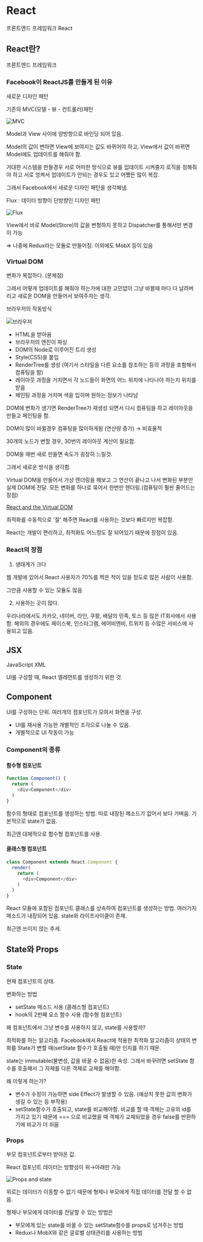 # React

프론트엔드 프레임워크 React

## React란?

프론트엔드 프레임워크

### Facebook이 ReactJS를 만들게 된 이유

새로운 디자인 패턴

기존의 MVC(모델 - 뷰 - 컨트롤러)패턴

![MVC](https://blog.kakaocdn.net/dn/ALrHe/btqBTMSuHfN/ZlW9i9ET34e90APgCRChk1/img.png)

Model과 View 사이에 양방향으로 바인딩 되어 있음.

Model의 값이 변하면 View에 보여지는 값도 바뀌어야 하고, View에서 값이 바뀌면 Model에도 업데이트를 해줘야 함.

거대한 시스템을 만들경우 서로 어떠한 방식으로 뷰를 업데이트 시켜줄지 로직을 정해줘야 하고 서로 엉켜서 업데이트가 안되는 경우도 있고 어쨌든 많이 복잡.

그래서 Facebook에서 새로운 디자인 패턴을 생각해냄.

Flux : 데이터 방향이 단방향인 디자인 패턴

![Flux](https://velopert.com/wp-content/uploads/2016/04/flux-simple-f8-diagram-with-client-action-1300w.png)

View에서 바로 Model(Store)의 값을 변형하지 못하고 Dispatcher를 통해서만 변경이 가능

⇒ 나중에 Redux라는 모듈로 만들어짐. 이외에도 MobX 등이 있음

### Virtual DOM

변화가 복잡하다. (문제점)

그래서 어떻게 업데이트를 해줘야 하는가에 대한 고민없이 그냥 바뀔때 마다 다 날려버리고 새로운 DOM을 만들어서 보여주자는 생각.

브라우저의 작동방식

![브라우저](https://d2.naver.com/content/images/2015/06/helloworld-59361-3.png)

* HTML을 받아옴
* 브라우저의 엔진이 파싱
* DOM의 Node로 이루어진 트리 생성
* Style(CSS)을 붙임
* RenderTree를 생성 (여기서 스타일을 다른 요소를 참조하는 등의 과정을 포함해서 컴퓨팅을 함)
* 레이아웃 과정을 거치면서 각 노드들이 화면의 어느 위치에 나타나야 하는지 위치를 받음
* 페인팅 과정을 거치며 색을 입히며 원하는 정보가 나타남

DOM에 변화가 생기면 RenderTree가 재생성 되면서 다시 컴퓨팅을 하고 레이아웃을 만들고 페인팅을 함.

DOM이 많이 바뀔경우 컴퓨팅을 많이하게됨 (연산량 증가) → 비효율적

30개의 노드가 변할 경우, 30번의 레이아웃 계산이 필요함.

DOM을 매번 새로 만들면 속도가 굉장히 느릴것.

그래서 새로운 방식을 생각함.

Virtual DOM을 만들어서 가상 렌더링을 해보고 그 연산이 끝나고 나서 변화된 부분만 실제 DOM에 전달. 모든 변화를 하나로 묶어서 한번만 렌더링.(컴퓨팅이 훨씬 줄어드는 장점)

[React and the Virtual DOM](https://www.youtube.com/watch?v=BYbgopx44vo)

최적화를 수동적으로 '잘' 해주면 React를 사용하는 것보다 빠르지만 복잡함.

React는 개발이 편리하고, 최적화도 어느정도 잘 되어있기 때문에 장점이 있음.

### React의 장점

1. 생태계가 크다

  웹 개발에 있어서 React 사용자가 70%를 찍은 적이 있을 정도로 많은 사람이 사용함.

  그만큼 사용할 수 있는 모듈도 많음

2. 사용하는 곳이 많다.

  우리나라에서도 카카오, 네이버, 라인, 쿠팡, 배달의 민족, 토스 등 많은 IT회사에서 사용함. 해외의 경우에도 페이스북, 인스타그램, 에어비엔비, 트위치 등 수많은 서비스에 사용되고 있음.

## JSX

JavaScript XML

UI를 구성할 때, React 엘레먼트를 생성하기 위한 것.

## Component

UI를 구성하는 단위. 여러개의 컴포넌트가 모여서 화면을 구성. 

* UI를 재사용 가능한 개별적인 조각으로 나눌 수 있음.
* 개별적으로 UI 작동이 가능

### Component의 종류

#### 함수형 컴포넌트

```js
function Component() {
  return (
    <div>Component</div>
  )
}
```

함수의 형태로 컴포넌트를 생성하는 방법. 따로 내장된 메소드가 없어서 보다 가벼움. 기본적으로 state가 없음.

최근엔 대체적으로 함수형 컴포넌트를 사용.

#### 클래스형 컴포넌트

```js
class Component extends React.Component {
  render(
    return (
      <div>Component</div>
    )
  )
}
```

React 모듈에 포함된 컴포넌트 클래스를 상속하여 컴포넌트를 생성하는 방법. 여러가지 메소드가 내장되어 있음. state와 라이프사이클이 존재.

최근엔 쓰이지 않는 추세.


## State와 Props

### State

현재 컴포넌트의 상태.

변화하는 방법

* setState 메소드 사용 (클래스형 컴포넌트)
* hook의 2번째 요소 함수 사용 (함수형 컴포넌트)

왜 컴포넌트에서 그냥 변수를 사용하지 않고, state를 사용할까?

최적화를 하는 알고리즘. Facebook에서 React에 적용한 최적화 알고리즘이 상태의 변화를 State가 변할 때(setState 함수가 호출될 때)만 인지를 하기 때문.

state는 immutable(불변성, 값을 바꿀 수 없음)한 속성. 그래서 바꾸려면 setState 함수를 호출해서 그 자체를 다른 객체로 교체를 해야함.

왜 이렇게 하는가?

* 변수가 수정이 가능하면 side Effect가 발생할 수 있음. (예상치 못한 값의 변화가 생길 수 있는 등 부작용)
* setState함수가 호출되고, state를 비교해야함. 비교를 할 때 객체는 고유의 id를 가지고 있기 때문에 === 으로 비교했을 때 객체가 교체되었을 경우 false를 반환하기에 비교가 더 쉬움

### Props

부모 컴포넌트로부터 받아온 값.

React 컴포넌트 데이터는 방향성이 위→아래만 가능

![Props and state](https://blog.kakaocdn.net/dn/rH4LA/btqF16Gn9C4/yUtBnxdij7DpdL7ySN6IQ0/img.png)

위로는 데이터가 이동할 수 없기 때문에 형제나 부모에게 직접 데이터를 전달 할 수 없음.

형제나 부모에게 데이터를 전달할 수 있는 방법은

* 부모에게 있는 state를 바꿀 수 있는 setState함수를 props로 넘겨주는 방법
* Redux나 MobX와 같은 글로벌 상태관리를 사용하는 방법
